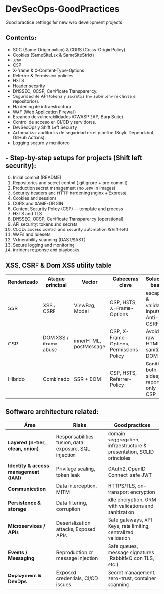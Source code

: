 # DevSecOps-GoodPractices
Good practice settings for new web development projects
## Contents:
- SOC (Same-Origin policy) & CORS (Cross-Origin Policy)
- Cookies (SameSiteLax & SameSiteStrict)
- .env
- CSP
- X-frame & X-Content-Type-Options
- Referrer & Permission policies
- HSTS
- Header security
- DNSSEC, OCSP, Certificate Transparency.
- Seguridad de API tokens y secretos (no subir .env ni claves a repositorios).
- Hardening de infraestructura
- WAF (Web Application Firewall)
- Escaneo de vulnerabilidades (OWASP ZAP, Burp Suite)
- Control de acceso en CI/CD y servidores.
- DevSecOps y Shift Left Security
- Automatizar auditorías de seguridad en el pipeline (Snyk, Dependabot, GitHub Actions).
- Logging seguro y monitoreo

## - Step-by-step setups for projects (Shift left security):

0. Initial commit (README)
1. Repositories and secret control (.gitignore + pre-commit)
2. Production secret management (no .env in images)
3. Security headers and HTTP hardening (nginx + Express)
4. Cookies and sessions
5. CORS and SAME-ORIGIN
6. Content Security Policy (CSP) — template and process
7. HSTS and TLS
8. DNSSEC, OCSP, Certificate Transparency (operational)
9. API security: tokens and secrets
10. CI/CD: access control and security automation (Shift-left)
11. WAFs and rulesets
12. Vulnerability scanning (DAST/SAST)
13. Secure logging and monitoring
14. Incident response and playbooks

## XSS, CSRF & Dom XSS utility table

| Renderizado | Ataque principal | Vector | Cabeceras clave | Solución base |
|--------------|------------------|---------|------------------|----------------|
| SSR | XSS / CSRF | ViewBag, Model | CSP, HSTS, X-Frame-Options | escape & validate inputs; Anti-CSRF |
| CSR | DOM XSS / iframe abuse | innerHTML, postMessage | CSP, X-Frame-Options, Permissions-Policy | Avoid raw HTML; sanitize DOM |
| Híbrido | Combinado | SSR + DOM | CSP, HSTS, Referrer-Policy | Sanitize both sides; report-only CSP |

## Software architecture related:

| Área                                       | Risks                                           | Good practices                                         |
| ------------------------------------------ | --------------------------------------------------------------- | --------------------------------------------------------------------- |
| **Layered (n-tier, clean, onion)** | Responsabilities fusion, data exposure, SQL injection | domain seggregation, infraestructure & presentation, SOLID principles |
| **Identity & access management (IAM)** | Privilege scaling, token leak                         |  OAuth2, OpenID Connect, safe JWT                    |
| **Communication**                         | Data interception, MITM                                   | HTTPS/TLS, on-transport encryption                           |
| **Persistence & storage**          | Data filtering, corruption                                 | idle encryption, ORM with validations and sanitization                  |
| **Microservices / APIs**                  | Deserialization attacks, Exposed APIs                      | Safe gateways, API Keys, rate limiting, centralized validation      |
| **Events / Messaging**                   | Reproduction or message injection                            | Safe queues, message signatures (RabbitMQ con TLS, etc.)               |
| **Deployment & DevOps**                    | Exposed credentials, CI/CD issues                        | Secret management, zero-trust, container scanning                |



